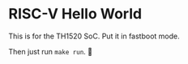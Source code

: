 # RISC-V Hello World

This is for the TH1520 SoC. Put it in fastboot mode.

Then just run `make run`. :tada:
